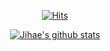 
<div align=center>
	
  [![Hits](https://hits.seeyoufarm.com/api/count/incr/badge.svg?url=https%3A%2F%2Fgithub.com%2Fnjh0317&count_bg=%2379C83D&title_bg=%23555555&icon=waze.svg&icon_color=%23E7E7E7&title=hits&edge_flat=false)](https://hits.seeyoufarm.com)	
</div>

<div align=center>
	
[![Jihae's github stats](https://github-readme-stats.vercel.app/api?username=njh0317)](https://github.com/anuraghazra/github-readme-stats)

</div>
<!--
**njh0317/njh0317** is a ✨ _special_ ✨ repository because its `README.md` (this file) appears on your GitHub profile.

Here are some ideas to get you started:

- 🔭 I’m currently working on ...
- 🌱 I’m currently learning ...
- 👯 I’m looking to collaborate on ...
- 🤔 I’m looking for help with ...
- 💬 Ask me about ...
- 📫 How to reach me: ...
- 😄 Pronouns: ...
- ⚡ Fun fact: ...
-->
